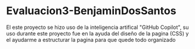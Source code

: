 # Evaluacion3-BenjaminDosSantos

El este proyecto se hizo uso de la inteligencia artifical "GitHub Copilot", su uso durante este proyecto fue en la ayuda del diseño de la pagina (CSS) y el ayudarme a estructurar la pagina para que quede todo organizado

